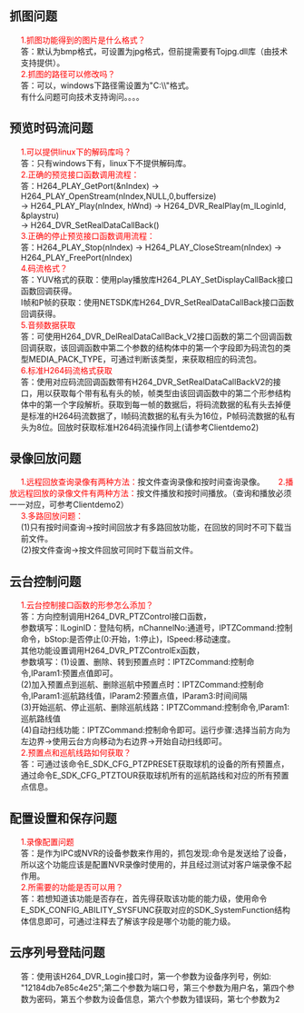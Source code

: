 ## 抓图问题

<div style="color:red;margin-left:20px;">
  1.抓图功能得到的图片是什么格式？
</div>
<div style="margin-left:20px;">
    答：默认为bmp格式，可设置为jpg格式，但前提需要有Tojpg.dll库（由技术支持提供）。
</div>
<div style="color:red;margin-left:20px;">
  2.抓图的路径可以修改吗？
</div>
<div style="margin-left:20px;">
    答：可以，windows下路径需设置为"C:\\"格式。<br/>
  有什么问题可向技术支持询问。。。。

</div>

## 预览时码流问题

<div style="color:red;margin-left:20px;">
  1.可以提供linux下的解码库吗？
</div>
<div style="margin-left:20px;">
    答：只有windows下有，linux下不提供解码库。
</div>
<div style="color:red;margin-left:20px;">
  2.正确的预览接口函数调用流程：
</div>
<div style="margin-left:20px;">
    答：H264_PLAY_GetPort(&nIndex) -> H264_PLAY_OpenStream(nIndex,NULL,0,buffersize) <br/>
	  -> H264_PLAY_Play(nIndex, hWnd) -> H264_DVR_RealPlay(m_lLoginId, &playstru) <br/>
      -> H264_DVR_SetRealDataCallBack()
</div>
<div style="color:red;margin-left:20px;">
  3.正确的停止预览接口函数调用流程：
</div>
<div style="margin-left:20px;">
    答：H264_PLAY_Stop(nIndex) -> H264_PLAY_CloseStream(nIndex) -> H264_PLAY_FreePort(nIndex)
</div>
<div style="color:red;margin-left:20px;">
  4.码流格式？
</div>
<div style="margin-left:20px;">
    答：YUV格式的获取：使用play播放库H264_PLAY_SetDisplayCallBack接口函数回调获得。 <br/>
    I帧和P帧的获取：使用NETSDK库H264_DVR_SetRealDataCallBack接口函数回调获得。 <br/>
</div>
<div style="color:red;margin-left:20px;">
   5.音频数据获取
</div>
<div style="margin-left:20px;">
    答：可使用H264_DVR_DelRealDataCallBack_V2接口函数的第二个回调函数回调获取，该回调函数中第二个参数的结构体中的第一个字段即为码流包的类型MEDIA_PACK_TYPE，可通过判断该类型，来获取相应的码流包。
</div>
<div style="color:red;margin-left:20px;">
  6.标准H264码流格式获取
</div>
<div style="margin-left:20px;">
    答：使用对应码流回调函数带有H264_DVR_SetRealDataCallBackV2的接口，用以获取每个带有私有头的帧，帧类型由该回调函数中的第二个形参结构体中的第一个字段解析。获取到每一帧的数据后，将码流数据的私有头去掉便是标准的H264码流数据了，I帧码流数据的私有头为16位，P帧码流数据的私有头为8位。回放时获取标准H264码流操作同上(请参考Clientdemo2)
</div>

## 录像回放问题

<label style="color:red;margin-left:20px;">
  1.远程回放查询录像有两种方法：</label>按文件查询录像和按时间查询录像。

<label style="color:red;margin-left:20px;">
  2.播放远程回放的录像文件有两种方法：</label>按文件播放和按时间播放。（查询和播放必须一一对应，可参考Clientdemo2）

<div style="color:red;margin-left:20px;">
  3.多路回放问题：
</div>
<div style="margin-left:20px;">
    (1)只有按时间查询->按时间回放才有多路回放功能，在回放的同时不可下载当前文件。 <br/>
    (2)按文件查询->按文件回放可同时下载当前文件。
</div>

## 云台控制问题

<div style="color:red;margin-left:20px;">
  1.云台控制接口函数的形参怎么添加？
</div>
<div style="margin-left:20px;">
    答：方向控制调用H264_DVR_PTZControl接口函数， <br/>
      参数填写：lLoginID：登陆句柄，nChannelNo:通道号，lPTZCommand:控制命令，bStop:是否停止(0:开始，1:停止)，lSpeed:移动速度。 <br/>
	  其他功能设置调用H264_DVR_PTZControlEx函数， <br/>
      参数填写：(1)设置、删除、转到预置点时：lPTZCommand:控制命令,lParam1:预置点值即可。 <br/>
      (2)加入预置点到巡航、删除巡航中预置点时：lPTZCommand:控制命令,lParam1:巡航路线值，lParam2:预置点值，lParam3:时间间隔 <br/>
	  (3)开始巡航、停止巡航、删除巡航线路：lPTZCommand:控制命令,lParam1:巡航路线值 <br/>
      (4)自动扫线功能：lPTZCommand:控制命令即可。运行步骤:选择当前方向为左边界->使用云台方向移动为右边界->开始自动扫线即可。 <br/>
</div>
<div style="color:red;margin-left:20px;">
  2.预置点和巡航线路如何获取？
</div>
<div style="margin-left:20px;">
    答：可通过该命令E_SDK_CFG_PTZPRESET获取球机的设备的所有预置点，通过命令E_SDK_CFG_PTZTOUR获取球机所有的巡航路线和对应的所有预置点信息。
</div>

## 配置设置和保存问题

<div style="color:red;margin-left:20px;">
  1.录像配置问题
</div>
<div style="margin-left:20px;">
    答：是作为IPC或NVR的设备参数来作用的，抓包发现:命令是发送给了设备，所以这个功能应该是配置NVR录像时使用的，并且经过测试对客户端录像不起作用。
</div>
<div style="color:red;margin-left:20px;">
  2.所需要的功能是否可以用？
</div>
<div style="margin-left:20px;">
    答：若想知道该功能是否存在，首先得获取该功能的能力级，使用命令E_SDK_CONFIG_ABILITY_SYSFUNC获取对应的SDK_SystemFunction结构体信息即可，可通过注释去了解该字段是哪个功能的能力级。
</div>

## 云序列号登陆问题

<div style="margin-left:20px;">
    答：使用该H264_DVR_Login接口时，第一个参数为设备序列号，例如:
	"12184db7e85c4e25";第二个参数为端口号，第三个参数为用户名，第四个参数为密码，第五个参数为设备信息，第六个参数为错误码，第七个参数为2
 </div>
​